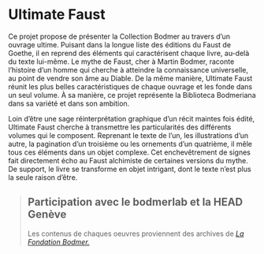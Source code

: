 # Ultimate Faust
Ce projet propose de présenter la Collection Bodmer au travers d’un ouvrage ultime. Puisant dans la longue liste des éditions du Faust de Goethe, il en reprend des éléments qui caractérisent chaque livre, au-delà du texte lui-même. Le mythe de Faust, cher à Martin Bodmer, raconte l’histoire d’un homme qui cherche à atteindre la connaissance universelle, au point de vendre son âme au Diable. De la même manière, Ultimate Faust réunit les plus belles caractéristiques de chaque ouvrage et les fonde dans un seul volume. À sa manière, ce projet représente la Biblioteca Bodmeriana dans sa variété et dans son ambition.


Loin d’être une sage réinterprétation graphique d’un récit maintes fois édité, Ultimate Faust cherche à transmettre les particularités des différents volumes qui le composent. Reprenant le texte de l’un, les illustrations d’un autre, la pagination d’un troisième ou les ornements d’un quatrième, il mêle tous ces éléments dans un objet complexe. Cet enchevêtrement de signes fait directement écho au Faust alchimiste de certaines versions du mythe. De support, le livre se transforme en objet intrigant, dont le texte n’est plus la seule raison d’être.

>## Participation avec le bodmerlab et la HEAD Genève
>
>Les contenus de chaques oeuvres proviennent des archives de [*La Fondation Bodmer.*](http://bodmerlab.unige.ch/)